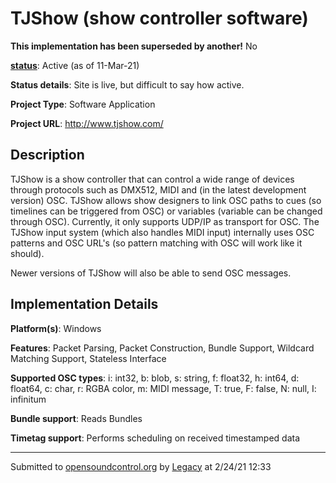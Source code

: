 # TJShow (show controller software)

**This implementation has been superseded by another!**
No

**[status](https://ccrma.stanford.edu/~matt/OSC/implementation-status.html)**: Active (as of 11-Mar-21)

**Status details**: 
Site is live, but difficult to say how active.

**Project Type**: Software Application

**Project URL**: <http://www.tjshow.com/>

## Description

TJShow is a show controller that can control a wide range of devices through protocols such as DMX512, MIDI and (in the latest development version) OSC. TJShow allows show designers to link OSC paths to cues (so timelines can be triggered from OSC) or variables (variable can be changed through OSC). Currently, it only supports UDP/IP as transport for OSC. The TJShow input system (which also handles MIDI input) internally uses OSC patterns and OSC URL's (so pattern matching with OSC will work like it should). <p> Newer versions of TJShow will also be able to send OSC messages.

## Implementation Details

**Platform(s)**: Windows

**Features**: Packet Parsing, Packet Construction, Bundle Support, Wildcard Matching Support, Stateless Interface

**Supported OSC types**: i: int32, b: blob, s: string, f: float32, h: int64, d: float64, c: char, r: RGBA color, m: MIDI message, T: true, F: false, N: null, I: infinitum

**Bundle support**: Reads Bundles

**Timetag support**: Performs scheduling on received timestamped data

---
Submitted to [opensoundcontrol.org](https://opensoundcontrol.org) by [Legacy](https://web.archive.org) at 2/24/21 12:33
